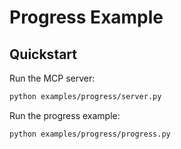 # Progress Example

## Quickstart

Run the MCP server:

```bash
python examples/progress/server.py
```

Run the progress example:

```bash
python examples/progress/progress.py
```
